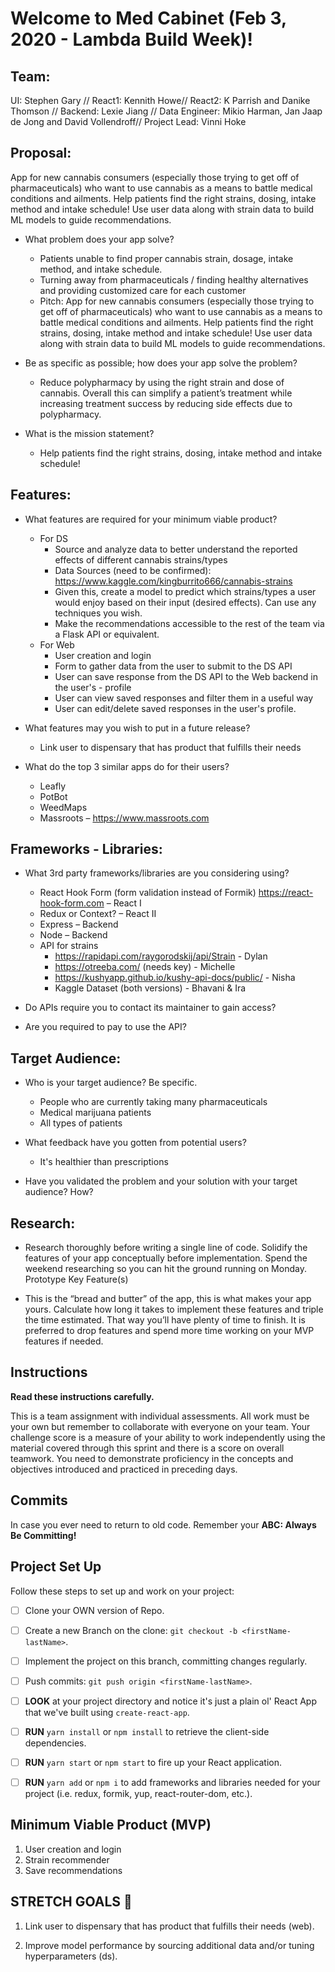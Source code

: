 # Welcome to Med Cabinet (Feb 3, 2020 - Lambda Build Week)!

## Team:
UI: Stephen Gary // 
React1:  Kennith Howe// 
React2: K Parrish and Danike Thomson // 
Backend: Lexie Jiang // 
Data Engineer:  Mikio Harman, Jan Jaap de Jong and David Vollendroff// 
Project Lead: Vinni Hoke

## Proposal:

App for new cannabis consumers (especially those trying to get off of pharmaceuticals) who want to use cannabis as a means to battle medical conditions and ailments. Help patients find the right strains, dosing, intake method and intake schedule! 
Use user data along with strain data to build ML models to guide recommendations.

- What problem does your app solve?  
    - Patients unable to find proper cannabis strain, dosage, intake method, and intake schedule.
    - Turning away from pharmaceuticals / finding healthy alternatives and providing customized care for each customer
    - Pitch: App for new cannabis consumers (especially those trying to get off of pharmaceuticals) who want to use cannabis as a means to battle medical conditions and ailments. Help patients find the right strains, dosing, intake method and intake schedule! Use user data along with strain data to build ML models to guide recommendations.

- Be as specific as possible; how does your app solve the problem?
    - Reduce polypharmacy by using the right strain and dose of cannabis. Overall this can simplify a patient’s treatment while increasing treatment success by reducing side effects due to polypharmacy.

- What is the mission statement?
    - Help patients find the right strains, dosing, intake method and intake schedule!


## Features:

- What features are required for your minimum viable product?
   - For DS
        - Source and analyze data to better understand the reported effects of different cannabis strains/types
        - Data Sources (need to be confirmed):
        https://www.kaggle.com/kingburrito666/cannabis-strains
        - Given this, create a model to predict which strains/types a user would enjoy based on their input (desired effects). Can use any techniques you wish.
        - Make the recommendations accessible to the rest of the team via a Flask API or equivalent.
    - For Web
        - User creation and login
        - Form to gather data from the user to submit to the DS API
        - User can save response from the DS API to the Web backend in the user's - profile
        - User can view saved responses and filter them in a useful way
        - User can edit/delete saved responses in the user's profile.

- What features may you wish to put in a future release?
    - Link user to dispensary that has product that fulfills their needs

- What do the top 3 similar apps do for their users?
    - Leafly
    - PotBot
    - WeedMaps
    - Massroots – https://www.massroots.com


## Frameworks - Libraries:

- What 3rd party frameworks/libraries are you considering using?
    - React Hook Form (form validation instead of Formik) https://react-hook-form.com – React I
    - Redux or Context? – React II
    - Express – Backend
    - Node – Backend
    - API for strains
        - https://rapidapi.com/raygorodskij/api/Strain - Dylan
        - https://otreeba.com/ (needs key) - Michelle
        - https://kushyapp.github.io/kushy-api-docs/public/ - Nisha
        - Kaggle Dataset (both versions) - Bhavani & Ira

- Do APIs require you to contact its maintainer to gain access?


- Are you required to pay to use the API?



## Target Audience:

- Who is your target audience? Be specific.
    - People who are currently taking many pharmaceuticals
    - Medical marijuana patients
    - All types of patients

- What feedback have you gotten from potential users?  
	- It's healthier than prescriptions 

- Have you validated the problem and your solution with your target audience? How?


## Research:

- Research thoroughly before writing a single line of code. Solidify the features of your app conceptually before implementation. Spend the weekend researching so you can hit the ground running on Monday.
Prototype Key Feature(s)

- This is the “bread and butter” of the app, this is what makes your app yours. Calculate how long it takes to implement these features and triple the time estimated. That way you’ll have plenty of time to finish. It is preferred to drop features and spend more time working on your MVP features if needed.


## Instructions

**Read these instructions carefully.**

This is a team assignment with individual assessments. All work must be your own but remember to collaborate with everyone on your team. Your challenge score is a measure of your ability to work independently using the material covered through this sprint and there is a score on overall teamwork. You need to demonstrate proficiency in the concepts and objectives introduced and practiced in preceding days.


## Commits

In case you ever need to return to old code. Remember your **ABC: Always Be Committing!**


## Project Set Up

Follow these steps to set up and work on your project:

- [ ]  Clone your OWN version of Repo.
- [ ]  Create a new Branch on the clone: `git checkout -b <firstName-lastName>`.
- [ ]  Implement the project on this branch, committing changes regularly.
- [ ]  Push commits: `git push origin <firstName-lastName>`.
- [ ]  **LOOK** at your project directory and notice it's just a plain ol' React App that we've built using `create-react-app`.
- [ ]  **RUN** `yarn install` or `npm install` to retrieve the client-side dependencies.
- [ ]  **RUN** `yarn start` or `npm start` to fire up your React application.
- [ ] **RUN** `yarn add` or `npm i` to add frameworks and libraries needed for your project (i.e. redux, formik, yup, react-router-dom, etc.).


## Minimum Viable Product (MVP)

1. User creation and login
2. Strain recommender
3. Save recommendations


## STRETCH GOALS 💪

1. Link user to dispensary that has product that fulfills their needs (web).

2. Improve model performance by sourcing additional data and/or tuning hyperparameters (ds).